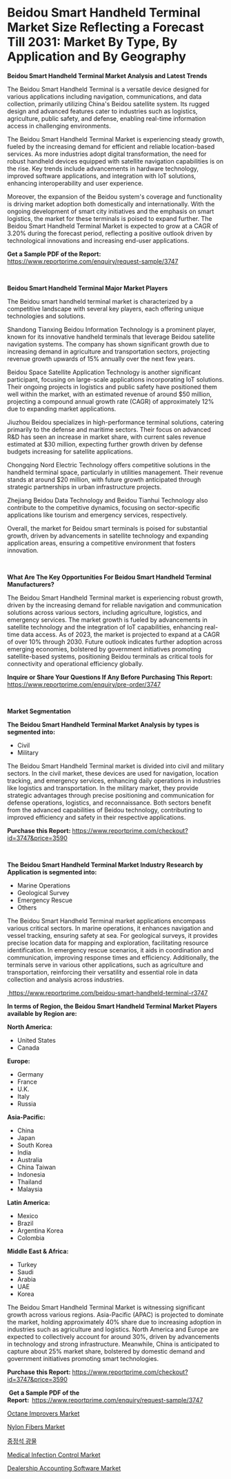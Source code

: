<p><h1>Beidou Smart Handheld Terminal Market Size Reflecting a Forecast Till 2031: Market By Type, By Application and By Geography</h1></p><p><strong>Beidou Smart Handheld Terminal Market Analysis and Latest Trends</strong></p>
<p><p>The Beidou Smart Handheld Terminal is a versatile device designed for various applications including navigation, communications, and data collection, primarily utilizing China's Beidou satellite system. Its rugged design and advanced features cater to industries such as logistics, agriculture, public safety, and defense, enabling real-time information access in challenging environments.</p><p>The Beidou Smart Handheld Terminal Market is experiencing steady growth, fueled by the increasing demand for efficient and reliable location-based services. As more industries adopt digital transformation, the need for robust handheld devices equipped with satellite navigation capabilities is on the rise. Key trends include advancements in hardware technology, improved software applications, and integration with IoT solutions, enhancing interoperability and user experience.</p><p>Moreover, the expansion of the Beidou system's coverage and functionality is driving market adoption both domestically and internationally. With the ongoing development of smart city initiatives and the emphasis on smart logistics, the market for these terminals is poised to expand further. The Beidou Smart Handheld Terminal Market is expected to grow at a CAGR of 3.20% during the forecast period, reflecting a positive outlook driven by technological innovations and increasing end-user applications.</p></p>
<p><strong>Get a Sample PDF of the Report:&nbsp;</strong> <a href="https://www.reportprime.com/enquiry/request-sample/3747">https://www.reportprime.com/enquiry/request-sample/3747</a></p>
<p>&nbsp;</p>
<p><strong>Beidou Smart Handheld Terminal Major Market Players</strong></p>
<p><p>The Beidou smart handheld terminal market is characterized by a competitive landscape with several key players, each offering unique technologies and solutions. </p><p>Shandong Tianxing Beidou Information Technology is a prominent player, known for its innovative handheld terminals that leverage Beidou satellite navigation systems. The company has shown significant growth due to increasing demand in agriculture and transportation sectors, projecting revenue growth upwards of 15% annually over the next few years.</p><p>Beidou Space Satellite Application Technology is another significant participant, focusing on large-scale applications incorporating IoT solutions. Their ongoing projects in logistics and public safety have positioned them well within the market, with an estimated revenue of around $50 million, projecting a compound annual growth rate (CAGR) of approximately 12% due to expanding market applications.</p><p>Jiuzhou Beidou specializes in high-performance terminal solutions, catering primarily to the defense and maritime sectors. Their focus on advanced R&D has seen an increase in market share, with current sales revenue estimated at $30 million, expecting further growth driven by defense budgets increasing for satellite applications.</p><p>Chongqing Nord Electric Technology offers competitive solutions in the handheld terminal space, particularly in utilities management. Their revenue stands at around $20 million, with future growth anticipated through strategic partnerships in urban infrastructure projects.</p><p>Zhejiang Beidou Data Technology and Beidou Tianhui Technology also contribute to the competitive dynamics, focusing on sector-specific applications like tourism and emergency services, respectively. </p><p>Overall, the market for Beidou smart terminals is poised for substantial growth, driven by advancements in satellite technology and expanding application areas, ensuring a competitive environment that fosters innovation.</p></p>
<p>&nbsp;</p>
<p><strong>What Are The Key Opportunities For Beidou Smart Handheld Terminal Manufacturers?</strong></p>
<p><p>The Beidou Smart Handheld Terminal market is experiencing robust growth, driven by the increasing demand for reliable navigation and communication solutions across various sectors, including agriculture, logistics, and emergency services. The market growth is fueled by advancements in satellite technology and the integration of IoT capabilities, enhancing real-time data access. As of 2023, the market is projected to expand at a CAGR of over 10% through 2030. Future outlook indicates further adoption across emerging economies, bolstered by government initiatives promoting satellite-based systems, positioning Beidou terminals as critical tools for connectivity and operational efficiency globally.</p></p>
<p><strong>Inquire or Share Your Questions If Any Before Purchasing This Report:</strong> <a href="https://www.reportprime.com/enquiry/pre-order/3747">https://www.reportprime.com/enquiry/pre-order/3747</a></p>
<p>&nbsp;</p>
<p><strong>Market Segmentation</strong></p>
<p><strong>The Beidou Smart Handheld Terminal Market Analysis by types is segmented into:</strong></p>
<p><ul><li>Civil</li><li>Military</li></ul></p>
<p><p>The Beidou Smart Handheld Terminal market is divided into civil and military sectors. In the civil market, these devices are used for navigation, location tracking, and emergency services, enhancing daily operations in industries like logistics and transportation. In the military market, they provide strategic advantages through precise positioning and communication for defense operations, logistics, and reconnaissance. Both sectors benefit from the advanced capabilities of Beidou technology, contributing to improved efficiency and safety in their respective applications.</p></p>
<p><strong>Purchase this Report:&nbsp;</strong><a href="https://www.reportprime.com/checkout?id=3747&price=3590">https://www.reportprime.com/checkout?id=3747&price=3590</a></p>
<p>&nbsp;</p>
<p><strong>The Beidou Smart Handheld Terminal Market Industry Research by Application is segmented into:</strong></p>
<p><ul><li>Marine Operations</li><li>Geological Survey</li><li>Emergency Rescue</li><li>Others</li></ul></p>
<p><p>The Beidou Smart Handheld Terminal market applications encompass various critical sectors. In marine operations, it enhances navigation and vessel tracking, ensuring safety at sea. For geological surveys, it provides precise location data for mapping and exploration, facilitating resource identification. In emergency rescue scenarios, it aids in coordination and communication, improving response times and efficiency. Additionally, the terminals serve in various other applications, such as agriculture and transportation, reinforcing their versatility and essential role in data collection and analysis across industries.</p></p>
<p><a href="https://www.reportprime.com/beidou-smart-handheld-terminal-r3747">&nbsp;https://www.reportprime.com/beidou-smart-handheld-terminal-r3747</a></p>
<p><strong>In terms of Region, the Beidou Smart Handheld Terminal Market Players available by Region are:</strong></p>
<p>
    <p> <strong> North America: </strong>
        <ul>
            <li>United States</li>
            <li>Canada</li>
        </ul>
        </p> 
    <p> <strong> Europe: </strong>
        <ul>
            <li>Germany</li>
            <li>France</li>
            <li>U.K.</li>
            <li>Italy</li>
            <li>Russia</li>
        </ul>
        </p> 
    <p> <strong> Asia-Pacific: </strong>
        <ul>
            <li>China</li>
            <li>Japan</li>
            <li>South Korea</li>
            <li>India</li>
            <li>Australia</li>
            <li>China Taiwan</li>
            <li>Indonesia</li>
            <li>Thailand</li>
            <li>Malaysia</li>
        </ul>
        </p> 
    <p> <strong> Latin America: </strong>
        <ul>
            <li>Mexico</li>
            <li>Brazil</li>
            <li>Argentina Korea</li>
            <li>Colombia</li>
        </ul>
        </p> 
    <p> <strong> Middle East & Africa: </strong>
        <ul>
            <li>Turkey</li>
            <li>Saudi</li>
            <li>Arabia</li>
            <li>UAE</li>
            <li>Korea</li>
        </ul>
    </p>
    </p>
<p><p>The Beidou Smart Handheld Terminal Market is witnessing significant growth across various regions. Asia-Pacific (APAC) is projected to dominate the market, holding approximately 40% share due to increasing adoption in industries such as agriculture and logistics. North America and Europe are expected to collectively account for around 30%, driven by advancements in technology and strong infrastructure. Meanwhile, China is anticipated to capture about 25% market share, bolstered by domestic demand and government initiatives promoting smart technologies.</p></p>
<p><strong>Purchase this Report: </strong><a href="https://www.reportprime.com/checkout?id=3747&price=3590">https://www.reportprime.com/checkout?id=3747&price=3590</a></p>
<p>&nbsp;<strong>Get a Sample PDF of the Report:&nbsp;&nbsp;</strong><a href="https://www.reportprime.com/enquiry/request-sample/3747">https://www.reportprime.com/enquiry/request-sample/3747</a></p>
<p><strong></strong></p>
<p><p><a href="https://issuu.com/reportprime-2/docs/octane-improvers-market-size-2030.p_778cafe566d70e">Octane Improvers Market</a></p><p><a href="https://issuu.com/reportprime-2/docs/nylon-fibers-market-size-2030.pptx_9a26c8d4ed8c17">Nylon Fibers Market</a></p><p><a href="https://medium.com/@wallacecumfgmings567556/barite-minerals-market-%EC%9D%98-%EA%B8%80%EB%A1%9C%EB%B2%8C-%EC%8B%9C%EC%9E%A5-%EA%B0%9C%EC%9A%94%EB%8A%94-%EC%A0%84-%EC%84%B8%EA%B3%84-%EB%B0%8F-%EC%A3%BC%EC%9A%94-%EC%8B%9C%EC%9E%A5%EC%9D%98-%EC%82%B0%EC%97%85%EC%97%90-%EC%98%81%ED%96%A5%EC%9D%84-%EB%AF%B8%EC%B9%98%EB%8A%94-%EC%A3%BC%EC%9A%94-%ED%8A%B8%EB%A0%8C%EB%93%9C%EC%97%90-%EB%8C%80%ED%95%9C-%EB%8F%85%ED%8A%B9%ED%95%9C-%EA%B4%80%EC%A0%90%EC%9D%84-%EC%A0%9C%EA%B3%B5%ED%95%A9%EB%8B%88%EB%8B%A4-ea2968fa02fa">중정석 광물</a></p><p><a href="https://medium.com/@salennagilmor/the-market-study-covers-the-medical-infection-control-market-across-various-segments-de5ca2a4b43b">Medical Infection Control Market</a></p><p><a href="https://www.linkedin.com/pulse/dealership-accounting-software-market-strategic-insights-rb1me?trackingId=%2BOBISBS9Qeeehz80SiGY%2Bw%3D%3D">Dealership Accounting Software Market</a></p></p>